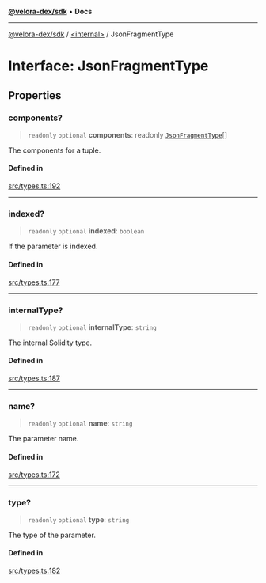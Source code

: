 [**@velora-dex/sdk**](../../README.md) • **Docs**

***

[@velora-dex/sdk](../../globals.md) / [\<internal\>](../README.md) / JsonFragmentType

# Interface: JsonFragmentType

## Properties

### components?

> `readonly` `optional` **components**: readonly [`JsonFragmentType`](JsonFragmentType.md)[]

The components for a tuple.

#### Defined in

[src/types.ts:192](https://github.com/VeloraDEX/paraswap-sdk/blob/feat/velora/src/types.ts#L192)

***

### indexed?

> `readonly` `optional` **indexed**: `boolean`

If the parameter is indexed.

#### Defined in

[src/types.ts:177](https://github.com/VeloraDEX/paraswap-sdk/blob/feat/velora/src/types.ts#L177)

***

### internalType?

> `readonly` `optional` **internalType**: `string`

The internal Solidity type.

#### Defined in

[src/types.ts:187](https://github.com/VeloraDEX/paraswap-sdk/blob/feat/velora/src/types.ts#L187)

***

### name?

> `readonly` `optional` **name**: `string`

The parameter name.

#### Defined in

[src/types.ts:172](https://github.com/VeloraDEX/paraswap-sdk/blob/feat/velora/src/types.ts#L172)

***

### type?

> `readonly` `optional` **type**: `string`

The type of the parameter.

#### Defined in

[src/types.ts:182](https://github.com/VeloraDEX/paraswap-sdk/blob/feat/velora/src/types.ts#L182)

